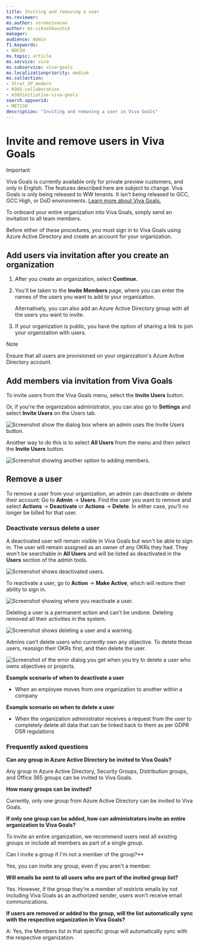 ```yaml
---
title: Inviting and removing a user
ms.reviewer: 
ms.author: vsreenivasan
author: ms-vikashkoushik
manager: 
audience: Admin
f1.keywords:
- NOCSH
ms.topic: article
ms.service: viva
ms.subservice: viva-goals
ms.localizationpriority: medium
ms.collection:  
- Strat_SP_modern
- M365-collaboration
- m365initiative-viva-goals  
search.appverid:
- MET150
description: "Inviting and removing a user in Viva Goals"
---
```


# Invite and remove users in Viva Goals

> [!IMPORTANT]
> Viva Goals is currently available only for private preview customers, and only in English. The features described here are subject to change. Viva Goals is only being released to WW tenants. It isn't being released to GCC, GCC High, or DoD environments. [Learn more about Viva Goals.](https://go.microsoft.com/fwlink/?linkid=2189933)

To onboard your entire organization into Viva Goals, simply send an invitation to all team members.

Before either of these procedures, you must sign in to Viva Goals using Azure Active Directory and create an account for your organization.  

## Add users via invitation after you create an organization 

1. After you create an organization, select **Continue.**

2. You'll be taken to the **Invite Members** page, where you can enter the names of the users you want to add to your organization.

   Alternatively, you can also add an Azure Active Directory group with all the users you want to invite.

4. If your organization is public, you have the option of sharing a link to join your organization with users.

> [!Note]
> Ensure that all users are provisioned on your organization's Azure Active Directory account.

## Add members via invitation from Viva Goals

To invite users from the Viva Goals menu, select the **Invite Users** button.

Or, if you're the organization administrator, you can also go to **Settings** and select **Invite Users** on the Users tab.

![Screenshot show the dialog box where an admin uses the Invite Users button.](../media/goals/2/23/a.jpg)

Another way to do this is to select **All Users** from the menu and then select the **Invite Users** button.

![Screenshot showing another option to adding members.](../media/goals/2/23/b.jpg)

## Remove a user 

To remove a user from your organization, an admin can deactivate or delete their account: Go to **Admin** -> **Users**. Find the user you want to remove and select **Actions** -> **Deactivate** or **Actions** -> **Delete**. In either case, you'll no longer be billed for that user.

### Deactivate versus delete a user

A deactivated user will remain visible in Viva Goals but won't be able to sign in. The user will remain assigned as an owner of any OKRs they had. They won't be searchable in **All Users** and will be listed as deactivated in the **Users** section of the admin tools. 

![Screenshot shows deactivated users.](../media/goals/2/23/c.jpg)

To reactivate a user, go to **Action** -> **Make Active**, which will restore their ability to sign in.

![Screenshot showing where you reactivate a user.](../media/goals/2/23/d.jpg)

Deleting a user is a permanent action and can't be undone. Deleting removed all their activities in the system.

![Screenshot shows deleting a user and a warning.](../media/goals/2/23/e.jpg)

Admins can’t delete users who currently own any objective. To delete those users, reassign their OKRs first, and then delete the user.

![Screenshot of the error dialog you get when you try to delete a user who owns objectives or projects.](../media/goals/2/23/f.jpg)

**Example scenario of when to deactivate a user**

- When an employee moves from one organization to another within a company

**Example scenario on when to delete a user**

- When the organization administrator receives a request from the user to completely delete all data that can be linked back to them as per GDPR DSR regulations

### Frequently asked questions

**Can any group in Azure Active Directory be invited to Viva Goals?**

Any group in Azure Active Directory, Security Groups, Distribution groups, and Office 365 groups can be invited to Viva Goals. 

**How many groups can be invited?** 

Currently, only one group from Azure Active Directory can be invited to Viva Goals. 

**If only one group can be added, how can administrators invite an entire organization to Viva Goals?**

To invite an entire organization, we recommend users nest all existing groups or include all members as part of a single group.  

Can I invite a group if I'm not a member of the group?**

Yes, you can invite any group, even if you aren't a member.

**Will emails be sent to all users who are part of the invited group list?**

Yes. However, if the group they're a member of restricts emails by not including Viva Goals as an authorized sender, users won't receive email communications.

**If users are removed or added to the group, will the list automatically sync with the respective organization in Viva Goals?**

A: Yes, the Members list in that specific group will automatically sync with the respective organization. 
